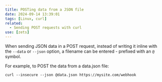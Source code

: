 ```yaml
---
title: POSTing data from a JSON file
date: 2024-09-14 13:39:01
tags: [Linux, curl]
related:
  - Sending POST requests with curl
use: [zets]
---
```


When sending JSON data in a POST request, instead of writing it inline with the `--data` or `--json` option, a filename can be entered - prefixed with an `@` symbol.

For example, to POST the data from a data.json file:

```shell
curl --insecure --json @data.json https://mysite.com/webhook
```
